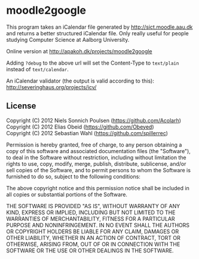 moodle2google
=============
This program takes an iCalendar file generated by http://sict.moodle.aau.dk
and returns a better structured iCalendar file. Only really useful for people
studying Computer Science at Aalborg University.

Online version at http://apakoh.dk/projects/moodle2google

Adding ``?debug`` to the above url will set the Content-Type to ``text/plain``
instead of ``text/calendar``.

An iCalendar validator (the output is valid according to this): http://severinghaus.org/projects/icv/

License
-------
Copyright (C) 2012 Niels Sonnich Poulsen (https://github.com/Acolarh)  
Copyright (C) 2012 Elias Obeid (https://github.com/Obeyed)  
Copyright (C) 2012 Sebastian Wahl (https://github.com/spillerrec)

Permission is hereby granted, free of charge, to any person
obtaining a copy of this software and associated documentation
files (the "Software"), to deal in the Software without
restriction, including without limitation the rights to use,
copy, modify, merge, publish, distribute, sublicense, and/or
sell copies of the Software, and to permit persons to whom the
Software is furnished to do so, subject to the following conditions:

The above copyright notice and this permission notice shall be
included in all copies or substantial portions of the Software.

THE SOFTWARE IS PROVIDED "AS IS", WITHOUT WARRANTY OF ANY KIND,
EXPRESS OR IMPLIED, INCLUDING BUT NOT LIMITED TO THE WARRANTIES
OF MERCHANTABILITY, FITNESS FOR A PARTICULAR PURPOSE AND
NONINFRINGEMENT. IN NO EVENT SHALL THE AUTHORS OR COPYRIGHT
HOLDERS BE LIABLE FOR ANY CLAIM, DAMAGES OR OTHER LIABILITY,
WHETHER IN AN ACTION OF CONTRACT, TORT OR OTHERWISE, ARISING
FROM, OUT OF OR IN CONNECTION WITH THE SOFTWARE OR THE USE OR
OTHER DEALINGS IN THE SOFTWARE.
